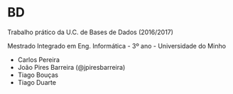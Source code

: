 BD
==

Trabalho prático da U.C. de Bases de Dados (2016/2017)

Mestrado Integrado em Eng. Informática - 3º ano - Universidade do Minho

* Carlos Pereira
* João Pires Barreira (@jpiresbarreira)
* Tiago Bouças
* Tiago Duarte
